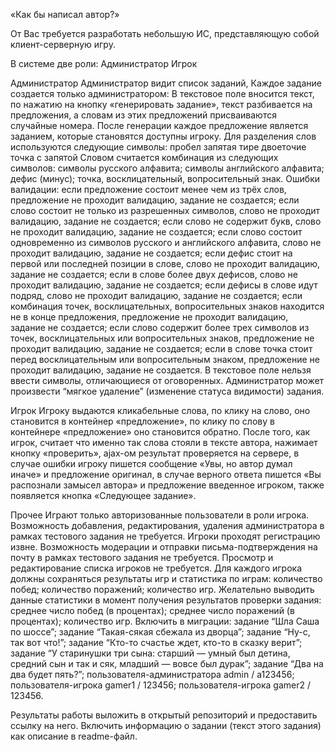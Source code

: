 «Как бы написал автор?»

От Вас требуется разработать небольшую ИС, представляющую собой  клиент-серверную игру.

В системе две роли:
Администратор
Игрок

Администратор
Администратор видит список заданий, 
Каждое задание создается только администратором:
В текстовое поле вносится текст, по нажатию на кнопку «генерировать задание», текст разбивается на предложения, а словам из этих предложений присваиваются случайные номера.
После генерации каждое предложение является заданием, которые становятся доступны игроку.
Для разделения слов используются следующие символы:
пробел
запятая
тире
двоеточие
точка с запятой
Словом считается комбинация из следующих символов:
символы русского алфавита;
символы английского алфавита;
дефис (минус);
точка, восклицательный, вопросительный знак.
Ошибки валидации:
если предложение состоит менее чем из трёх слов, предложение не проходит валидацию, задание не создается;
если слово состоит не только из разрешенных символов, слово не проходит валидацию, задание не создается;
если слово не содержит букв, слово не проходит валидацию, задание не создается;
если слово состоит одновременно из символов русского и английского алфавита, слово не проходит валидацию, задание не создается;
если дефис стоит на первой или последней позиции в слове, слово не проходит валидацию, задание не создается;
если в слове более двух дефисов, слово не проходит валидацию, задание не создается;
если дефисы в слове идут подряд, слово не проходит валидацию, задание не создается;
если комбинация точек, восклицательных, вопросительных знаков находится не в конце предложения, предложение не проходит валидацию, задание не создается;
если слово содержит более трех символов из точек, восклицательных или вопросительных знаков, предложение не проходит валидацию, задание не создается;
если в слове точка стоит перед восклицательным или вопросительным знаком, предложение не проходит валидацию, задание не создается.
В текстовое поле нельзя ввести символы, отличающиеся от оговоренных.
Администратор может произвести “мягкое удаление” (изменение статуса видимости) задания.

Игрок
Игроку выдаются кликабельные слова, по клику на слово, оно становится в контейнер «предложение», по клику по слову в контейнере «предложение» оно становится обратно.
После того, как игрок, считает что именно так слова стояли в тексте автора, нажимает кнопку «проверить», ajax-ом результат проверяется на сервере, в случае ошибки игроку пишется сообщение «Увы, но автор думал иначе» и предложение оригинал, в случае верного ответа пишется «Вы распознали замысел автора» и предложение введенное игроком, также появляется кнопка «Следующее задание».

Прочее
Играют только авторизованные пользователи в роли игрока.
Возможность добавления, редактирования, удаления администратора в рамках тестового задания не требуется.
Игроки проходят регистрацию извне. Возможность модерации и отправки письма-подтверждения на почту в рамках тестового задания не требуется. Просмотр и редактирование списка игроков не требуется.
Для каждого игрока должны сохраняться результаты игр и статистика по играм:
количество побед;
количество поражений;
количество игр.
Желательно выводить данные статистики в момент получения результатов проверки задания:
среднее число побед (в процентах);
среднее число поражений (в процентах); 
количество игр.
Включить в миграции:
задание “Шла Саша по шоссе”;
задание “Такая-сякая сбежала из дворца”;
задание “Ну-с, так вот что!”;
задание “Кто-то счастье ждет, кто-то в сказку верит”;
задание “У старинушки три сына: старший — умный был детина, средний сын и так и сяк, младший — вовсе был дурак”;
задание “Два на два будет пять?”;
пользователя-администратора admin / a123456;
пользователя-игрока gamer1 / 123456;
пользователя-игрока gamer2 / 123456.

Результаты работы выложить в открытый репозиторий и предоставить ссылку на него.
Включить информацию о задании (текст этого задания) как описание в readme-файл.
